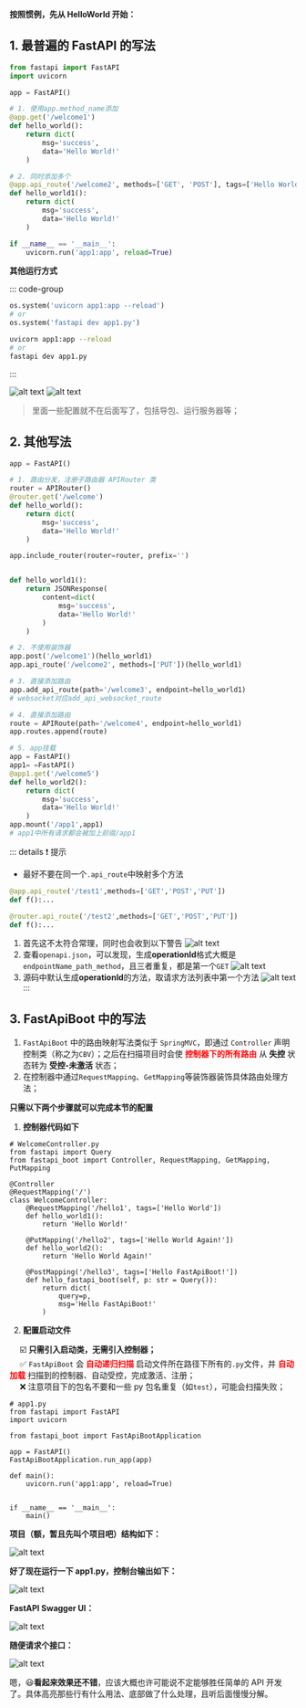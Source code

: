 <b>按照惯例，先从 HelloWorld 开始：</b>

<style>
    .red{
        color:red;
        font-weight:600;
    }
    img{
        margin: 0 auto;
    }

</style>

## 1. 最普遍的 FastAPI 的写法

```python
from fastapi import FastAPI
import uvicorn

app = FastAPI()

# 1. 使用app.method_name添加
@app.get('/welcome1')
def hello_world():
    return dict(
        msg='success',
        data='Hello World!'
    )

# 2. 同时添加多个
@app.api_route('/welcome2', methods=['GET', 'POST'], tags=['Hello World'])
def hello_world1():
    return dict(
        msg='success',
        data='Hello World!'
    )

if __name__ == '__main__':
    uvicorn.run('app1:app', reload=True)
```

**其他运行方式**

::: code-group

```python [app1.py]
os.system('uvicorn app1:app --reload')
# or
os.system('fastapi dev app1.py')
```

```bash [cmd]
uvicorn app1:app --reload
# or
fastapi dev app1.py
```

:::

![alt text](/image.png)
![alt text](/image-1.png)

> 里面一些配置就不在后面写了，包括导包、运行服务器等；

## 2. 其他写法

```python
app = FastAPI()

# 1. 路由分发，注册子路由器 APIRouter 类
router = APIRouter()
@router.get('/welcome')
def hello_world():
    return dict(
        msg='success',
        data='Hello World!'
    )

app.include_router(router=router, prefix='')


def hello_world1():
    return JSONResponse(
        content=dict(
            msg='success',
            data='Hello World!'
        )
    )

# 2. 不使用装饰器
app.post('/welcome1')(hello_world1)
app.api_route('/welcome2', methods=['PUT'])(hello_world1)

# 3. 直接添加路由
app.add_api_route(path='/welcome3', endpoint=hello_world1)
# websocket对应add_api_websocket_route

# 4. 直接添加路由
route = APIRoute(path='/welcome4', endpoint=hello_world1)
app.routes.append(route)

# 5. app挂载
app = FastAPI()
app1= =FastAPI()
@app1.get('/welcome5')
def hello_world2():
    return dict(
        msg='success',
        data='Hello World!'
    )
app.mount('/app1',app1)
# app1中所有请求都会被加上前缀/app1
```

::: details :heavy_exclamation_mark: 提示

-   最好不要在同一个`.api_route`中映射多个方法

```python
@app.api_route('/test1',methods=['GET','POST','PUT'])
def f():...

@router.api_route('/test2',methods=['GET','POST','PUT'])
def f():...
```

1. 首先这不太符合常理，同时也会收到以下警告
   ![alt text](/image-6.png)
2. 查看`openapi.json`，可以发现，生成**operationId**格式大概是`endpointName_path_method`，且三者重复，都是第一个`GET`
   ![alt text](/image-7.png)
3. 源码中默认生成**operationId**的方法，取请求方法列表中第一个方法
   ![alt text](/image-8.png)
   :::

## 3. FastApiBoot 中的写法

1.  `FastApiBoot` 中的路由映射写法类似于 `SpringMVC`，即通过 `Controller` 声明控制类（称之为`CBV`）；之后在扫描项目时会使 <span class="red">控制器下的所有路由</span> 从 **失控** 状态转为 **受控-未激活** 状态；
2.  在控制器中通过`RequestMapping`、`GetMapping`等装饰器装饰具体路由处理方法；

**只需以下两个步骤就可以完成本节的配置**

1. **控制器代码如下**

```python{3,5,6,8,12,16}
# WelcomeController.py
from fastapi import Query
from fastapi_boot import Controller, RequestMapping, GetMapping, PutMapping

@Controller
@RequestMapping('/')
class WelcomeController:
    @RequestMapping('/hello1', tags=['Hello World'])
    def hello_world1():
        return 'Hello World!'

    @PutMapping('/hello2', tags=['Hello World Again!'])
    def hello_world2():
        return 'Hello World Again!'

    @PostMapping('/hello3', tags=['Hello FastApiBoot!'])
    def hello_fastapi_boot(self, p: str = Query()):
        return dict(
            query=p,
            msg='Hello FastApiBoot!'
        )

```

2. **配置启动文件**

&emsp; :ballot_box_with_check: <b>只需引入启动类，无需引入控制器；</b><br/>
&emsp; :white_check_mark: `FastApiBoot` 会 <span class='red'>自动递归扫描</span> 启动文件所在路径下所有的`.py`文件，并 <span class='red'>自动加载</span> 扫描到的控制器、自动受控，完成激活、注册；<br/>
&emsp; :x: 注意项目下的包名不要和一些 py 包名重复（如`test`），可能会扫描失败；

```python{5,8}
# app1.py
from fastapi import FastAPI
import uvicorn

from fastapi_boot import FastApiBootApplication

app = FastAPI()
FastApiBootApplication.run_app(app)

def main():
    uvicorn.run('app1:app', reload=True)


if __name__ == '__main__':
    main()
```

**项目（额，暂且先叫个项目吧）结构如下：**

![alt text](/image-5.png)

**好了现在运行一下 app1.py，控制台输出如下：**

![alt text](/image-2.png)

**FastAPI Swagger UI：**

![alt text](image-3.png)

**随便请求个接口：**

![alt text](image-4.png)

嗯，:smiley:**看起来效果还不错**，应该大概也许可能说不定能够胜任简单的 API 开发了。具体高亮那些行有什么用法、底部做了什么处理，且听后面慢慢分解。
